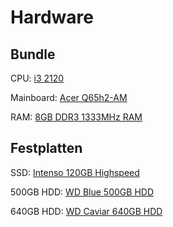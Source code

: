 # Hardware
<a href=""></a>

## Bundle

CPU: <a href="https://www.kaufland.de/product/345155447/?msclkid=fd30af5ad5401f1b42e0cea60dc714c0&utm_source=bing&utm_medium=cpc&utm_campaign=SC_SSC_items_highPrice&utm_term=4583382954876103&utm_content=SCC_highPrice">i3 2120</a>

Mainboard: <a href="https://computerstoreberlin.de/Acer-Q65H2-AM-V11-Intel-Q65-Mainboard-Micro-ATX-Sockel-1155-127377">Acer Q65h2-AM</a>

RAM: <a href="https://www.mindfactory.de/product_info.php/8GB-Corsair-ValueSelect-DDR3-1333-DIMM-CL9-Single_792084.html">8GB DDR3 1333MHz RAM</a>

## Festplatten
SSD: <a href="https://www.mediamarkt.de/de/product/_intenso-high-performance-2117870.html?msclkid=ee44359644b2192157b4546a9dca3985&utm_source=bing&utm_medium=cpc&utm_campaign=PLA%20-%20MAds%20-%202&utm_term=4576785881608075&utm_content=PLA%20-%20MAds%20-%202&gclid=ee44359644b2192157b4546a9dca3985&gclsrc=3p.ds">Intenso 120GB Highspeed</a>

500GB HDD: <a href="https://www.mindfactory.de/product_info.php/500GB-WD-Blue-WD5000AZRZ-64MB-3-5Zoll--8-9cm--SATA-6Gb-s_1012183.html">WD Blue 500GB HDD</a>

640GB HDD: <a href="https://www.kaufland.de/product/334407623/?msclkid=6fec5f8fa23a139ee19d3e7749e4d622&utm_source=bing&utm_medium=cpc&utm_campaign=SC_SSC_items_highPrice&utm_term=4583382954876103&utm_content=SCC_highPrice">WD Caviar 640GB HDD</a>


